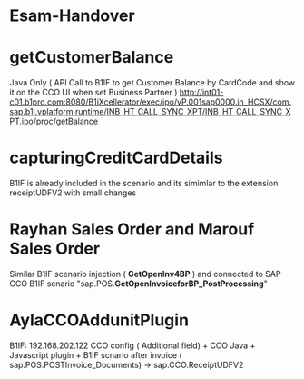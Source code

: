 # Esam-Handover

# getCustomerBalance
Java Only ( API Call to B1IF to get Customer Balance by CardCode and show it on the CCO UI when set Business Partner )
http://int01-c01.b1pro.com:8080/B1iXcellerator/exec/ipo/vP.001sap0000.in_HCSX/com.sap.b1i.vplatform.runtime/INB_HT_CALL_SYNC_XPT/INB_HT_CALL_SYNC_XPT.ipo/proc/getBalance

# capturingCreditCardDetails
B1IF is already included in the scenario and its simimlar to the extension receiptUDFV2 with small changes

# Rayhan Sales Order and Marouf Sales Order
Similar B1IF scenario injection ( **GetOpenInv4BP** ) and connected to SAP CCO B1IF scnario "sap.POS.**GetOpenInvoiceforBP_PostProcessing**"

# AylaCCOAddunitPlugin
B1IF: 192.168.202.122
CCO config ( Additional field) + CCO Java + Javascript plugin + B1IF scnario after invoice ( sap.POS.POSTInvoice_Documents) -> sap.CCO.ReceiptUDFV2
